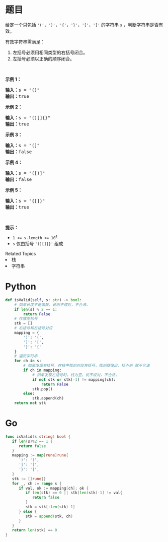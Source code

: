 # 题目
<p>给定一个只包括 <code>'('</code>，<code>')'</code>，<code>'{'</code>，<code>'}'</code>，<code>'['</code>，<code>']'</code> 的字符串 <code>s</code> ，判断字符串是否有效。</p>

<p>有效字符串需满足：</p>

<ol>
	<li>左括号必须用相同类型的右括号闭合。</li>
	<li>左括号必须以正确的顺序闭合。</li>
</ol>

<p> </p>

<p><strong>示例 1：</strong></p>

<pre>
<strong>输入：</strong>s = "()"
<strong>输出：</strong>true
</pre>

<p><strong>示例 2：</strong></p>

<pre>
<strong>输入：</strong>s = "()[]{}"
<strong>输出：</strong>true
</pre>

<p><strong>示例 3：</strong></p>

<pre>
<strong>输入：</strong>s = "(]"
<strong>输出：</strong>false
</pre>

<p><strong>示例 4：</strong></p>

<pre>
<strong>输入：</strong>s = "([)]"
<strong>输出：</strong>false
</pre>

<p><strong>示例 5：</strong></p>

<pre>
<strong>输入：</strong>s = "{[]}"
<strong>输出：</strong>true</pre>

<p> </p>

<p><strong>提示：</strong></p>

<ul>
	<li><code>1 <= s.length <= 10<sup>4</sup></code></li>
	<li><code>s</code> 仅由括号 <code>'()[]{}'</code> 组成</li>
</ul>
<div><div>Related Topics</div><div><li>栈</li><li>字符串</li></div></div>

# Python

```python
def isValid(self, s: str) -> bool:
    # 如果长度不是偶数，说明不成对，不合法。
    if len(s) % 2 == 1:
        return False
    # 存放左括号
    stk = []
    # 右括号和左括号对应
    mapping = {
        ')': '(',
        ']': '[',
        '}': '{'
    }
    # 遍历字符串
    for ch in s:
        # 如果发现右括号，在栈中找到对应左括号，找到就弹出，找不到 就不合法
        if ch in mapping:
            # 如果发现右括号时，栈为空，说不成对，不合法。
            if not stk or stk[-1] != mapping[ch]:
                return False
            stk.pop()
        else:
            stk.append(ch)
    return not stk
```

# Go

```go
func isValid(s string) bool {
   if len(s)%2 == 1 {
      return false
   }
   mapping := map[rune]rune{
      ')': '(',
      ']': '[',
      '}': '{',
   }
   stk := []rune{}
   for _, ch := range s {
      if val, ok := mapping[ch]; ok {
         if len(stk) == 0 || stk[len(stk)-1] != val{
            return false
         }
         stk = stk[:len(stk)-1]
      } else {
         stk = append(stk, ch)
      }
   }
   return len(stk) == 0
}
```